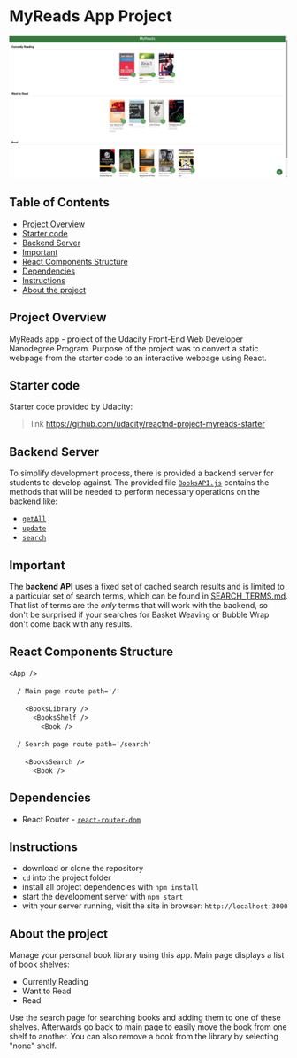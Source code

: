 # MyReads App Project

<img src="/app.jpg" alt="Project Screenshot">

## Table of Contents
* [Project Overview](#project-overview)
* [Starter code](#starter-code)
* [Backend Server](#backend-server)
* [Important](#important)
* [React Components Structure](#react-components-structure)
* [Dependencies](#dependencies)
* [Instructions](#instructions)
* [About the project](#about-the-project)

## Project Overview
MyReads app - project of the Udacity Front-End Web Developer Nanodegree Program.
Purpose of the project was to convert a static webpage from the starter code to an interactive webpage using React.

## Starter code
Starter code provided by Udacity:
> link https://github.com/udacity/reactnd-project-myreads-starter

## Backend Server

To simplify development process, there is provided a backend server for students to develop against. The provided file [`BooksAPI.js`](src/utils/BooksAPI.js) contains the methods that will be needed to perform necessary operations on the backend like:
* [`getAll`](#getall)
* [`update`](#update)
* [`search`](#search)

## Important
The **backend API** uses a fixed set of cached search results and is limited to a particular set of search terms, which can be found in [SEARCH_TERMS.md](SEARCH_TERMS.md). That list of terms are the _only_ terms that will work with the backend, so don't be surprised if your searches for Basket Weaving or Bubble Wrap don't come back with any results.

## React Components Structure
```
<App />

  / Main page route path='/'

    <BooksLibrary />
      <BooksShelf />
        <Book />

  / Search page route path='/search'

    <BooksSearch />
      <Book />
```

## Dependencies

* React Router - [`react-router-dom`](https://www.npmjs.com/package/react-router-dom)

## Instructions

* download or clone the repository
* `cd` into the project folder
* install all project dependencies with `npm install`
* start the development server with `npm start`
* with your server running, visit the site in browser: `http://localhost:3000`

## About the project

Manage your personal book library using this app.
Main page displays a list of book shelves:

* Currently Reading
* Want to Read
* Read

Use the search page for searching books and adding them to one of these shelves.
Afterwards go back to main page to easily move the book from one shelf to another.
You can also remove a book from the library by selecting "none" shelf.
